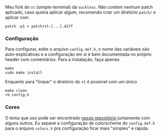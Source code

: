 Meu fork do ``st`` (simple-terminal) da `suckless`. Não contém nenhum patch aplicado, caso queira aplicar algum, recomendo criar um diretório `patch/` e aplicar com

`patch -p1 < patch/st-[...].diff `

### Configuração

Para configurar, edite o arquivo `config.def.h`, o nome das variáveis são auto-explicativas e a configuração em si é bem documentada no próprio header com comentários. Para a instalação, faça apenas

```
make
sudo make install
```

Enquanto para "limpar" o diretório do `st` é possível com um único

```
make clean
rm config.h
```

### Cores

O tema que uso pode ser encontrado [nesse repositório](https://github.com/honza/base16-st) juntamente com alguns outros. Eu separei a configuração de colorscheme do `config.def.h` para o arquivo `colors.h` pra configuração ficar mais "simples" e rápida.
